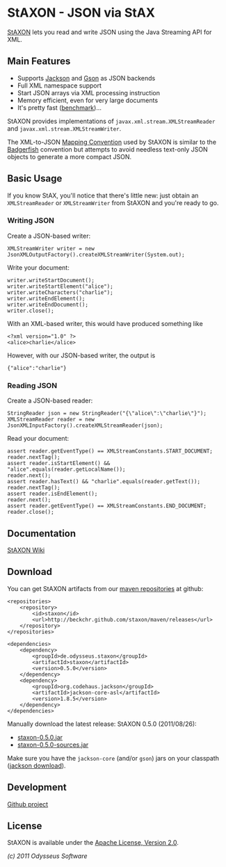 # StAXON - JSON via StAX

[StAXON](http://beckchr.github.com/staxon/) lets you read and write JSON using the Java Streaming API for XML.

## Main Features

- Supports [Jackson](http://jackson.codehaus.org/) and [Gson](http://code.google.com/p/google-gson/) as JSON backends
- Full XML namespace support
- Start JSON arrays via XML processing instruction
- Memory efficient, even for very large documents
- It's pretty fast ([benchmark](https://github.com/beckchr/staxon/wiki/Benchmark))…

StAXON provides implementations of `javax.xml.stream.XMLStreamReader` and  `javax.xml.stream.XMLStreamWriter`.

The XML-to-JSON [Mapping Convention](https://github.com/beckchr/staxon/wiki/Mapping-Convention) used by StAXON is
similar to the [Badgerfish](http://www.sklar.com/badgerfish/) convention but attempts to avoid needless text-only
JSON objects to generate a more compact JSON.

## Basic Usage

If you know StAX, you'll notice that there's little new: just obtain an `XMLStreamReader` or `XMLStreamWriter`
from StAXON and you're ready to go.

### Writing JSON

Create a JSON-based writer:

	XMLStreamWriter writer = new JsonXMLOutputFactory().createXMLStreamWriter(System.out);

Write your document:

	writer.writeStartDocument();
	writer.writeStartElement("alice");
	writer.writeCharacters("charlie");
	writer.writeEndElement();
	writer.writeEndDocument();
	writer.close();

With an XML-based writer, this would have produced something like

	<?xml version="1.0" ?>
	<alice>charlie</alice>

However, with our JSON-based writer, the output is

	{"alice":"charlie"}

### Reading JSON

Create a JSON-based reader:

	StringReader json = new StringReader("{\"alice\":\"charlie\"}");
	XMLStreamReader reader = new JsonXMLInputFactory().createXMLStreamReader(json);

Read your document:

	assert reader.getEventType() == XMLStreamConstants.START_DOCUMENT;
	reader.nextTag(); 
	assert reader.isStartElement() && "alice".equals(reader.getLocalName());
	reader.next();
	assert reader.hasText() && "charlie".equals(reader.getText());
	reader.nextTag();
	assert reader.isEndElement();
	reader.next();
	assert reader.getEventType() == XMLStreamConstants.END_DOCUMENT;
	reader.close();

## Documentation

[StAXON Wiki](https://github.com/beckchr/staxon/wiki/)

## Download

You can get StAXON artifacts from our [maven repositories](http://beckchr.github.com/staxon/maven/) at github: 

	<repositories>
		<repository>
			<id>staxon</id>
			<url>http://beckchr.github.com/staxon/maven/releases</url>
		</repository>
	</repositories>

	<dependencies>
		<dependency>
			<groupId>de.odysseus.staxon</groupId>
			<artifactId>staxon</artifactId>
			<version>0.5.0</version>
		</dependency>
		<dependency>
			<groupId>org.codehaus.jackson</groupId>
			<artifactId>jackson-core-asl</artifactId>
			<version>1.8.5</version>
		</dependency>
	</dependencies>

Manually download the latest release: StAXON 0.5.0 (2011/08/26):

- [staxon-0.5.0.jar](http://beckchr.github.com/staxon/maven/releases/de/odysseus/staxon/staxon/0.5.0/staxon-0.5.0.jar)
- [staxon-0.5.0-sources.jar](http://beckchr.github.com/staxon/maven/releases/de/odysseus/staxon/staxon/0.5.0/staxon-0.5.0-sources.jar)

Make sure you have the `jackson-core` (and/or `gson`) jars on your classpath ([jackson download](http://wiki.fasterxml.com/JacksonDownload)).

## Development

[Github project](http://github.com/beckchr/staxon/)

## License

StAXON is available under the [Apache License, Version 2.0](http://www.apache.org/licenses/LICENSE-2.0.html).


_(c) 2011 Odysseus Software_